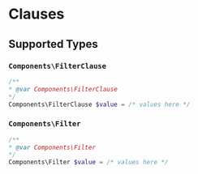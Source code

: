 # Clauses


## Supported Types

### `Components\FilterClause`

```php
/**
* @var Components\FilterClause
*/
Components\FilterClause $value = /* values here */
```

### `Components\Filter`

```php
/**
* @var Components\Filter
*/
Components\Filter $value = /* values here */
```

